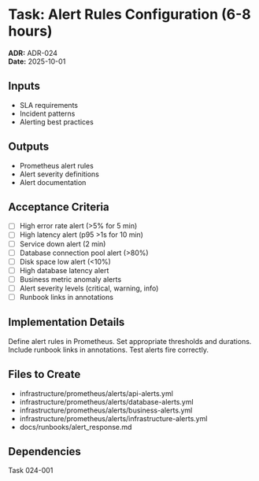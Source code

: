 # Task: Alert Rules Configuration (6-8 hours)
**ADR:** ADR-024  
**Date:** 2025-10-01

## Inputs
- SLA requirements
- Incident patterns
- Alerting best practices

## Outputs
- Prometheus alert rules
- Alert severity definitions
- Alert documentation

## Acceptance Criteria
- [ ] High error rate alert (>5% for 5 min)
- [ ] High latency alert (p95 >1s for 10 min)
- [ ] Service down alert (2 min)
- [ ] Database connection pool alert (>80%)
- [ ] Disk space low alert (<10%)
- [ ] High database latency alert
- [ ] Business metric anomaly alerts
- [ ] Alert severity levels (critical, warning, info)
- [ ] Runbook links in annotations

## Implementation Details
Define alert rules in Prometheus. Set appropriate thresholds and durations. Include runbook links in annotations. Test alerts fire correctly.

## Files to Create
- infrastructure/prometheus/alerts/api-alerts.yml
- infrastructure/prometheus/alerts/database-alerts.yml
- infrastructure/prometheus/alerts/business-alerts.yml
- infrastructure/prometheus/alerts/infrastructure-alerts.yml
- docs/runbooks/alert_response.md

## Dependencies
Task 024-001